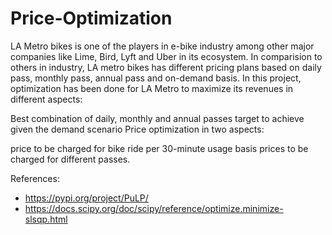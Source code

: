 # Price-Optimization
LA Metro bikes is one of the players in e-bike industry among other major companies like Lime, Bird, Lyft and Uber in its ecosystem.
In comparision to others in industry, LA metro bikes has different pricing plans based on daily pass, monthly pass, annual pass and
on-demand basis. In this project, optimization has been done for LA Metro to maximize its revenues in different aspects:

Best combination of daily, monthly and annual passes target to achieve given the demand scenario
Price optimization in two aspects:

price to be charged for bike ride per 30-minute usage basis
prices to be charged for different passes.



References:
- https://pypi.org/project/PuLP/
- https://docs.scipy.org/doc/scipy/reference/optimize.minimize-slsqp.html
